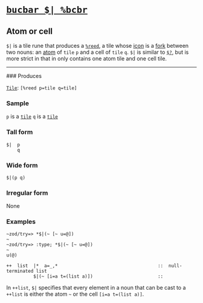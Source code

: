 [`bucbar $| %bcbr`](#bcbr)
==========================

<div class="short">

Atom or cell
------------

`$|` is a tile rune that produces a [`%reed`](), a tile whose [icon]()
is a [fork]() between two nouns: an [atom]() of `tile` `p` and a cell of
`tile` `q`. `$|` is similar to [`$?`](), but is more strict in that in
only contains one atom tile and one cell tile.

</div>

<hr>
</hr>
### Produces

[`Tile`](): `[%reed p=tile q=tile]`

### Sample

`p` is a [`tile`]() `q` is a [`tile`]()

### Tall form

    $|  p
        q

### Wide form

    $|(p q)

### Irregular form

None

### Examples

    ~zod/try=> *$|(~ [~ u=@])
    ~
    ~zod/try=> :type; *$|(~ [~ u=@])
    ~
    u(@)

    ++  list  |*  a=_,*                                     ::  null-terminated list
              $|(~ [i=a t=(list a)])                        ::

In `++list`, `$|` specifies that every element in a noun that can be
cast to a `++list` is either the atom `~` or the cell
`[i=a t=(list a)]`.
